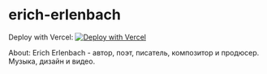 # erich-erlenbach

Deploy with Vercel: [![Deploy with Vercel](https://vercel.com/button)](https://vercel.com/new)

About: Erich Erlenbach - автор, поэт, писатель, композитор и продюсер. Музыка, дизайн и видео.
